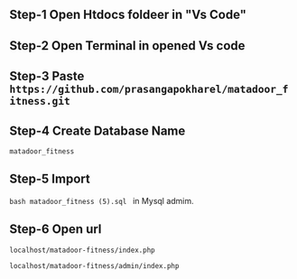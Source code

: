## Step-1 Open Htdocs foldeer in "Vs Code"

## Step-2 Open Terminal in opened Vs code 

## Step-3 Paste `` https://github.com/prasangapokharel/matadoor_fitness.git ``

## Step-4 Create Database Name 
    matadoor_fitness 

## Step-5 Import 
```bash matadoor_fitness (5).sql ``` in Mysql admim.

##  Step-6 Open url 

    localhost/matadoor-fitness/index.php
    
    localhost/matadoor-fitness/admin/index.php 


